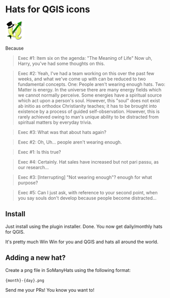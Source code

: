 # Hats for QGIS icons

![Alt text](SoManyHats/12-05.png?raw=true "Title")

Because

> Exec #1: Item six on the agenda: "The Meaning of Life" Now uh, Harry, you've had some thoughts on this.

> Exec #2: Yeah, I've had a team working on this over the past few weeks, and what we've come up with can be reduced to two fundamental concepts. One: People aren't wearing enough hats. Two: Matter is energy. In the universe there are many energy fields which we cannot normally perceive. Some energies have a spiritual source which act upon a person's soul. However, this "soul" does not exist ab initio as orthodox Christianity teaches; it has to be brought into existence by a process of guided self-observation. However, this is rarely achieved owing to man's unique ability to be distracted from spiritual matters by everyday trivia.

> Exec #3: What was that about hats again?

> Exec #2: Oh, Uh... people aren't wearing enough.

> Exec #1: Is this true?

> Exec #4: Certainly. Hat sales have increased but not pari passu, as our research...

> Exec #3: [Interrupting] "Not wearing enough"? enough for what purpose?

> Exec #5: Can I just ask, with reference to your second point, when you say souls don't develop because people become distracted...

## Install

Just install using the plugin installer. Done.  You now get daily/monthly hats for QGIS. 

It's pretty much Win Win for you and QGIS and hats all around the world.

## Adding a new hat?

Create a png file in SoManyHats using the following format:

`{month}-{day}.png`

Send me your PRs! You know you want to!


